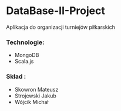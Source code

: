 # DataBase-II-Project
Aplikacja do organizacji turniejów piłkarskich
### Technologie:  
- MongoDB
- Scala.js
### Skład :
- Skowron Mateusz
- Strojewski Jakub
- Wójcik Michał
